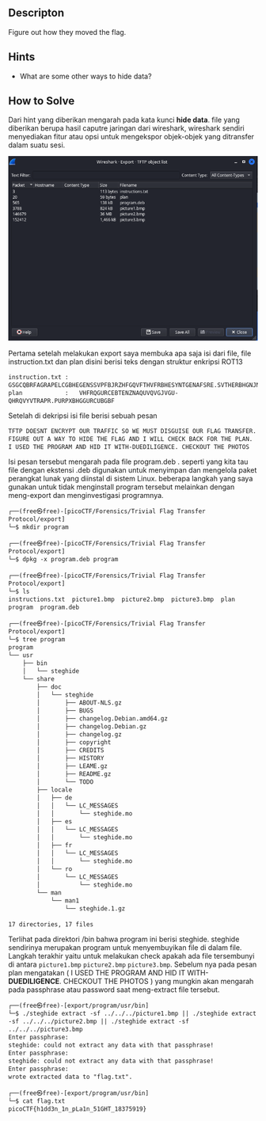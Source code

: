 ## Descripton

Figure out how they moved the flag.


## Hints 

- What are some other ways to hide data?



## How to Solve


Dari hint yang diberikan mengarah pada kata kunci **hide data**. file yang diberikan berupa hasil caputre jaringan dari wireshark, wireshark sendiri menyediakan fitur atau opsi untuk mengekspor objek-objek yang ditransfer dalam suatu sesi.

![Alt text](images/obj.png)

Pertama setelah melakukan export saya membuka apa saja isi dari file, file instruction.txt dan plan disini berisi teks dengan struktur enkripsi ROT13
```
instruction.txt :   GSGCQBRFAGRAPELCGBHEGENSSVPFBJRZHFGQVFTHVFRBHESYNTGENAFSRE.SVTHERBHGNJNLGBUVQRGURSYNTNAQVJVYYPURPXONPXSBEGURCYNA
plan            :   VHFRQGURCEBTENZNAQUVQVGJVGU-QHRQVYVTRAPR.PURPXBHGGURCUBGBF
```  

Setelah di dekripsi isi file berisi sebuah pesan

```
TFTP DOESNT ENCRYPT OUR TRAFFIC SO WE MUST DISGUISE OUR FLAG TRANSFER. FIGURE OUT A WAY TO HIDE THE FLAG AND I WILL CHECK BACK FOR THE PLAN.
I USED THE PROGRAM AND HID IT WITH-DUEDILIGENCE. CHECKOUT THE PHOTOS
```

Isi pesan tersebut mengarah pada file program.deb . seperti yang kita tau file dengan ekstensi .deb digunakan untuk menyimpan dan mengelola paket perangkat lunak yang diinstal di sistem Linux. beberapa langkah yang saya gunakan untuk tidak menginstall program tersebut melainkan dengan meng-export dan menginvestigasi programnya. 

```
┌──(free㉿free)-[picoCTF/Forensics/Trivial Flag Transfer Protocol/export]
└─$ mkdir program
                                                                                                                                                                      
┌──(free㉿free)-[picoCTF/Forensics/Trivial Flag Transfer Protocol/export]
└─$ dpkg -x program.deb program
                                                                                                                                                                      
┌──(free㉿free)-[picoCTF/Forensics/Trivial Flag Transfer Protocol/export]
└─$ ls
instructions.txt  picture1.bmp  picture2.bmp  picture3.bmp  plan  program  program.deb
                                                                                                                                                                      
┌──(free㉿free)-[picoCTF/Forensics/Trivial Flag Transfer Protocol/export]
└─$ tree program                       
program
└── usr
    ├── bin
    │   └── steghide
    └── share
        ├── doc
        │   └── steghide
        │       ├── ABOUT-NLS.gz
        │       ├── BUGS
        │       ├── changelog.Debian.amd64.gz
        │       ├── changelog.Debian.gz
        │       ├── changelog.gz
        │       ├── copyright
        │       ├── CREDITS
        │       ├── HISTORY
        │       ├── LEAME.gz
        │       ├── README.gz
        │       └── TODO
        ├── locale
        │   ├── de
        │   │   └── LC_MESSAGES
        │   │       └── steghide.mo
        │   ├── es
        │   │   └── LC_MESSAGES
        │   │       └── steghide.mo
        │   ├── fr
        │   │   └── LC_MESSAGES
        │   │       └── steghide.mo
        │   └── ro
        │       └── LC_MESSAGES
        │           └── steghide.mo
        └── man
            └── man1
                └── steghide.1.gz

17 directories, 17 files

```


Terlihat pada direktori /bin bahwa program ini berisi steghide. steghide sendirinya merupakan program untuk menyembuyikan file di dalam file. Langkah terakhir yaitu untuk melakukan check apakah ada file tersembunyi di antara `picture1.bmp` `picture2.bmp` `picture3.bmp`. Sebelum nya pada pesan plan mengatakan ( I USED THE PROGRAM AND HID IT WITH-**DUEDILIGENCE**. CHECKOUT THE PHOTOS ) yang mungkin akan mengarah pada passphrase atau password saat meng-extract file tersebut.


```
┌──(free㉿free)-[export/program/usr/bin]
└─$ ./steghide extract -sf ../../../picture1.bmp || ./steghide extract -sf ../../../picture2.bmp || ./steghide extract -sf ../../../picture3.bmp
Enter passphrase: 
steghide: could not extract any data with that passphrase!
Enter passphrase: 
steghide: could not extract any data with that passphrase!
Enter passphrase: 
wrote extracted data to "flag.txt".
                                                                                                                                                                      
┌──(free㉿free)-[export/program/usr/bin]
└─$ cat flag.txt                                                                                 
picoCTF{h1dd3n_1n_pLa1n_51GHT_18375919}
```